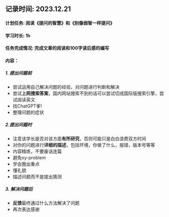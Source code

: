 ## 记录时间: 2023.12.21

#### 计划任务: 阅读《提问的智慧》和《别像弱智一样提问》

#### 学习时长: 1h

#### 任务完成情况: 完成文章的阅读和100字读后感的编写

#### 内容： 
##### 1. 提出问题前
* 尝试运用自己解决问题的经验，对问题进行判断和解决
* 尝试**上网搜索答案**，国内网站搜索不到的话可以尝试切成国际版搜索引擎，尝试阅读英文
* 找ChatGPT爹! 
* 整理问题的症状
    
##### 2.提出问题时
* 注意该学长是否对该方面**有所研究**，否则可能只是白白浪费双方时间
* 对你的问题进行**详细的描述**，包括环境，你做了什么，报错，版本号等等
* 内容精炼，不要废话连篇
* 避免xy-problem
* 学会圈出重点
* 懂礼貌
* 描述问题而不是提出猜测

##### 3. 解决问题后
* **反馈**最终通过什么方法解决了问题
* 再次表达感谢